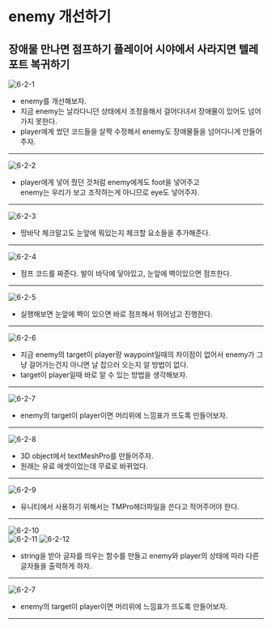 enemy 개선하기
=======================
장애물 만나면 점프하기 플레이어 시야에서 사라지면 텔레포트 복귀하기   
---------------------------  
![6-2-1](https://github.com/isp829/HU/blob/master/images/lecutre6/6-2/6-2-1.PNG)  
* enemy를 개선해보자.  
* 지금 enemy는 날라다니던 상태에서 조정을해서 걸어다녀서 장애물이 있어도 넘어가지 못한다.
* player에게 썼던 코드들을 살짝 수정해서 enemy도 장애물들을 넘어다니게 만들어주자.  
---------------------------------------------------    
![6-2-2](https://github.com/isp829/HU/blob/master/images/lecutre6/6-2/6-2-2.PNG)  
* player에게 넣어 줬던 것처럼 enemy에게도 foot을 넣어주고  
enemy는 우리가 보고 조작하는게 아니므로 eye도 넣어주자.  
---------------------------------------------------   
![6-2-3](https://github.com/isp829/HU/blob/master/images/lecutre6/6-2/6-2-3.PNG)  
* 땅바닥 체크말고도 눈앞에 뭐있는지 체크할 요소들을 추가해준다.  
---------------------------------------------------    
![6-2-4](https://github.com/isp829/HU/blob/master/images/lecutre6/6-2/6-2-4.PNG)  
* 점프 코드를 짜준다. 발이 바닥에 닿아있고, 눈앞에 벽이있으면 점프한다.  
---------------------------------------------------    
![6-2-5](https://github.com/isp829/HU/blob/master/images/lecutre6/6-2/6-2-5.PNG)  
* 실행해보면 눈앞에 벽이 있으면 바로 점프해서 뛰어넘고 진행한다.  
---------------------------------------------------    
![6-2-6](https://github.com/isp829/HU/blob/master/images/lecutre6/6-2/6-2-6.PNG)  
* 지금 enemy의 target이 player랑 waypoint일때의 차이점이 없어서 enemy가 그냥 걸어가는건지 아니면 날 잡으러 오는지 알 방법이 없다.  
* target이 player일때 바로 알 수 있는 방법을 생각해보자.  
---------------------------------------------------    
![6-2-7](https://github.com/isp829/HU/blob/master/images/lecutre6/6-2/6-2-7.PNG)  
* enemy의 target이 player이면 머리위에 느낌표가 뜨도록 만들어보자.  
---------------------------------------------------    
![6-2-8](https://github.com/isp829/HU/blob/master/images/lecutre6/6-2/6-2-8.PNG)  
* 3D object에서 textMeshPro를 만들어주자.  
* 원래는 유료 에셋이었는데 무료로 바뀌었다.  
---------------------------------------------------    
![6-2-9](https://github.com/isp829/HU/blob/master/images/lecutre6/6-2/6-2-9.PNG)  
* 유니티에서 사용하기 위해서는 TMPro헤더파일을 쓴다고 적어주어야 한다.  
---------------------------------------------------    
![6-2-10](https://github.com/isp829/HU/blob/master/images/lecutre6/6-2/6-2-10.PNG)  
![6-2-11](https://github.com/isp829/HU/blob/master/images/lecutre6/6-2/6-2-11.PNG)
![6-2-12](https://github.com/isp829/HU/blob/master/images/lecutre6/6-2/6-2-12.PNG)  
* string을 받아 글자를 띄우는 함수를 만들고 enemy와 player의 상태에 따라 다른 글자들을 출력하게 하자.  
---------------------------------------------------    

![6-2-7](https://github.com/isp829/HU/blob/master/images/lecutre6/6-2/6-2-7.PNG)  
* enemy의 target이 player이면 머리위에 느낌표가 뜨도록 만들어보자.  
---------------------------------------------------    



    

    
